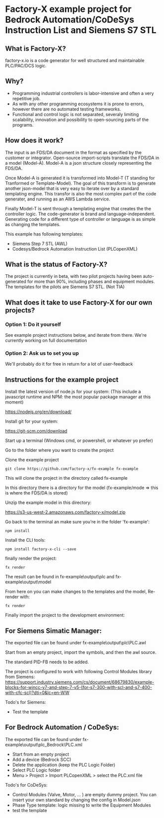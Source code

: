 # Factory-X example project for Bedrock Automation/CoDeSys Instruction List and Siemens S7 STL

## What is Factory-X?

factory-x.io is a code generator for well structured and maintainable PLC/PAC/DCS logic.

## Why?
* Programming industrial controllers is labor-intensive and often a very repetitive job.
* As with any other programming ecosystems it is prone to errors, however there are no automated testing frameworks.
* Functional and control logic is not separated, severaly limiting scalability, innovation and possibility to open-sourcing parts of the programs.

## How does it work?
The input is an FDS/DA document in the format as specified by the customer or integrator. Open-source import-scripts translate the FDS/DA in a model (Model-A). Model-A is a json structure closely representing the FDS/DA.

Once Model-A is generated it is transformed into Model-T (T standing for Tranformed or Template-Model). The goal of this transform is to generate another json-model that is very easy to iterate over by a standard templating engine. This transfor is also the most complex part of the code generater, and running as an AWS Lambda service.

Finally Model-T is sent through a templating engine that creates the the controller logic. The code-generator is brand and language-independent. Generating code for a different type of controller or language is as simple as changing the templates. 

This example has following templates:
- Siemens Step 7 STL (AWL)
- Codesys/Bedrock Automation Instruction List (PLCopenXML)

## What is the status of Factory-X?
The project is currently in beta, with two pilot projects having been auto-generated for more than 90%, including phases and equipment modules. The templates for the pilots are Siemens S7 STL. (Not TIA)

## What does it take to use Factory-X for our own projects?

### Option 1: Do it yourself
See example project instructions below, and iterate from there.
We're currently working on full documentation

### Option 2: Ask us to set you up
We'll probably do it for free in return for a lot of user-feedback

## Instructions for the example project

Install the latest version of node.js for your system:
(This include a javascript runtime and NPM: the most popular package manager at this moment)

<https://nodejs.org/en/download/>

Install git for your system:

<https://git-scm.com/download>

Start up a terminal (Windows cmd, or powershell, or whatever yo prefer)

Go to the folder where you want to create the project

Clone the example project
```
git clone https://github.com/factory-x/fx-example fx-example
```

This will clone the project in the directory called fx-example

In this directory there is a directory for the model (fx-example/mode => this is where the FDS/DA is stored)

Unzip the example model in this directory:

<https://s3-us-west-2.amazonaws.com/factory-x/model.zip>

Go back to the terminal an make sure you're in the folder 'fx-example':

```
npm install
```
Install the CLI tools:
```
npm install factory-x-cli --save
```
finally render the project:
```
fx render
```
The result can be found in fx-example\output\plc and fx-example\output\model

From here on you can make changes to the templates and the model,
Re-render with:
```
fx render
```

Finally import the project to the development environment:

## For Siemens Simatic Manager:
The exported file can be found under fx-example\output\plc\PLC.awl

Start from an empty project, import the symbols, and then the awl source.

The standard PID-FB needs to be added.

The project is configured to work with following Control Modules library from Siemens:
<https://support.industry.siemens.com/cs/document/68679830/example-blocks-for-wincc-v7-and-step-7-v5-(for-s7-300-with-scl-and-s7-400-with-cfc-scl)?dti=0&lc=en-WW>

Todo's for Siemens:
- Test the template

## For Bedrock Automation / CoDeSys:
The exported file can be found under fx-example\output\plc_Bedrock\PLC.xml

- Start from an empty project
- Add a device (Bedrock SCC)
- Delete the application (keep the PLC Logic Folder)
- Select PLC Logic folder
- Menu > Project > Import PLCopenXML > select the  PLC.xml file

Todo's for CoDeSys:
- Control Modules (Valve, Motor, ... ) are empty dummy project. You can insert your own standard by changing the config in Model.json
- Phase Type template: logic missing to write the Equipment Modules
- test the template
